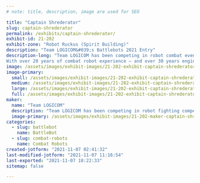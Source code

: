 ```yaml
---
# note: title, description, image are used for SEO

title: "Captain Shrederator"
slug: captain-shrederator
permalink: /exhibits/captain-shrederator/
exhibit-id: 21-202
exhibit-zone: "Robot Ruckus (Spirit Building)"
description: "Team LOGICOM&#039;s Battlebots 2021 Entry"
description-long: "Team LOGICOM has been competing in robot combat events since 2001, appearing in every domestic televised robot combat TV show since then. Even competing in several international televised events such as: Robot Wars (UK), King of Bots (CN), and This is Fighting Robots! (CN)
With over 20 years of combat robot experience – and over 30 years engineering experience – our team provides the highest quality competition possible with the biggest and most explosive hits on the show. All while being a household name of the sport. Videos of our fights online have amassed over 5 million views alone."
image: /assets/images/exhibit-images/21-202-exhibit-captain-shrederator-5c2b9f2a-ed42-4e31-9a6b-3d731b160d9a-large.jpeg
image-primary: 
  small: /assets/images/exhibit-images/21-202-exhibit-captain-shrederator-5c2b9f2a-ed42-4e31-9a6b-3d731b160d9a-small.jpeg
  medium: /assets/images/exhibit-images/21-202-exhibit-captain-shrederator-5c2b9f2a-ed42-4e31-9a6b-3d731b160d9a-medium.jpeg
  large: /assets/images/exhibit-images/21-202-exhibit-captain-shrederator-5c2b9f2a-ed42-4e31-9a6b-3d731b160d9a-large.jpeg
  full: /assets/images/exhibit-images/21-202-exhibit-captain-shrederator-5c2b9f2a-ed42-4e31-9a6b-3d731b160d9a-full.jpeg
maker: 
  name: "Team LOGICOM"
  description: "Team LOGICOM has been competing in robot fighting competitions for over 20 years now. We are bringing our entry to Battlebots, Captain Shrederator. "
  image-primary: /assets/images/exhibit-images/21-202-maker-captain-shrederator-fae9748b-aa3c-48d7-88b8-83be1d7babb9-medium.jpeg
categories: 
  - slug: battlebot
    name: BattleBot
  - slug: combat-robots
    name: Combat Robots
created-jotform: "2021-11-07 02:41:32"
last-modified-jotform: "2021-11-07 11:16:54"
last-exported: "2021-11-07 18:22:33"
sitemap: false

---
```

